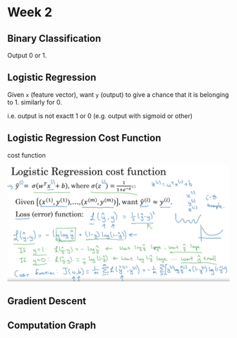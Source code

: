 # Week 2

## Binary Classification

Output 0 or 1.

## Logistic Regression

Given `x` (feature vector), want `y` (output) to give a chance that it is belonging to 1. similarly for 0.

i.e. output is not exactt 1 or 0 (e.g. output with sigmoid or other)

## Logistic Regression Cost Function

cost function

![alt text](./cost_function.png)


## Gradient Descent


## Computation Graph



